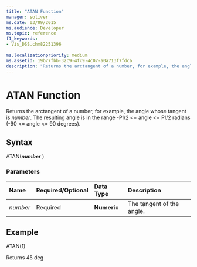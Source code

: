 ```yaml
---
title: "ATAN Function" 
manager: soliver
ms.date: 03/09/2015
ms.audience: Developer
ms.topic: reference
f1_keywords:
- Vis_DSS.chm82251396
 
ms.localizationpriority: medium
ms.assetid: 19b77fbb-32c9-4fc9-4c07-a0a713f7fdca
description: "Returns the arctangent of a number, for example, the angle whose tangent is number. The resulting angle is in the range -PI/2 <= angle <= PI/2 radians (-90 <= angle <= 90 degrees)."
---
```


# ATAN Function

Returns the arctangent of a number, for example, the angle whose tangent is _number_. The resulting angle is in the range -PI/2 <= angle <= PI/2 radians (-90 <= angle <= 90 degrees).
  
## Syntax

ATAN(***number*** )
  
### Parameters

|**Name**|**Required/Optional**|**Data Type**|**Description**|
|:-----|:-----|:-----|:-----|
| _number_ <br/> |Required  <br/> |**Numeric** <br/> |The tangent of the angle. |

## Example

ATAN(1)
  
Returns 45 deg
  